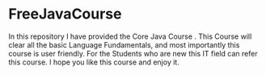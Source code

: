 # FreeJavaCourse
In this repository I have provided the Core Java Course . 
This Course will clear all the basic Language Fundamentals, and most importantly this course is user friendly.
For the Students who are new this IT field can refer this course.
I hope you like this course and enjoy it.
